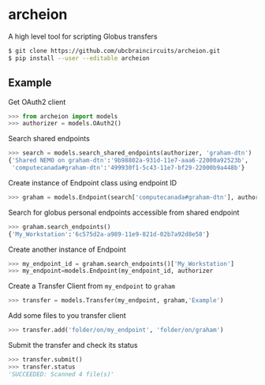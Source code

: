 # archeion

A high level tool for scripting Globus transfers

```bash
$ git clone https://github.com/ubcbraincircuits/archeion.git
$ pip install --user --editable archeion
```

## Example

Get OAuth2 client
```python
>>> from archeion import models
>>> authorizer = models.OAuth2()
```

Search shared endpoints
```python
>>> search = models.search_shared_endpoints(authorizer, 'graham-dtn')
{'Shared NEMO on graham-dtn':'9b98802a-931d-11e7-aaa6-22000a92523b',
 'computecanada#graham-dtn':'499930f1-5c43-11e7-bf29-22000b9a448b'}
```

Create instance of Endpoint class using endpoint ID
```python
>>> graham = models.Endpoint(search['computecanada#graham-dtn'], authorizer)
```

Search for globus personal endpoints accessible from shared endpoint
```python
>>> graham.search_endpoints()
{'My_Workstation':'6c575d2a-a989-11e9-821d-02b7a92d8e58'}
```

Create another instance of Endpoint 
```python
>>> my_endpoint_id = graham.search_endpoints()['My_Workstation']
>>> my_endpoint=models.Endpoint(my_endpoint_id, authorizer
```

Create a Transfer Client from ``my_endpoint`` to ``graham``
```python
>>> transfer = models.Transfer(my_endpoint, graham,'Example')
```

Add some files to you transfer client
```python
>>> transfer.add('folder/on/my_endpoint', 'folder/on/graham')
```

Submit the transfer and check its status
```python
>>> transfer.submit()
>>> transfer.status
'SUCCEEDED: Scanned 4 file(s)'
```
